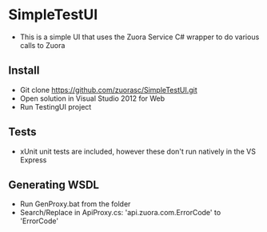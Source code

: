 # SimpleTestUI
* This is a simple UI that uses the Zuora Service C# wrapper to do various calls to Zuora

## Install
* Git clone https://github.com/zuorasc/SimpleTestUI.git
* Open solution in Visual Studio 2012 for Web
* Run TestingUI project

## Tests
* xUnit unit tests are included, however these don't run natively in the VS Express

## Generating WSDL
* Run GenProxy.bat from the folder
* Search/Replace in ApiProxy.cs: 'api.zuora.com.ErrorCode' to 'ErrorCode'
